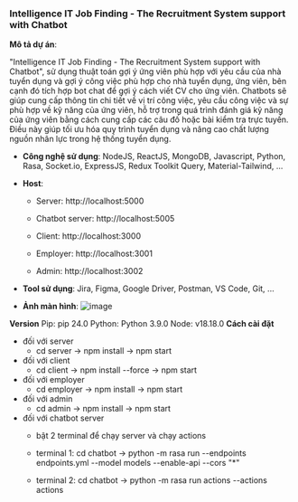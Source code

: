 ### Intelligence IT Job Finding - The Recruitment System support with Chatbot

**Mô tả dự án**:  

"Intelligence IT Job Finding - The Recruitment System support with Chatbot", sử dụng thuật toán gợi ý ứng viên phù hợp với yêu cầu của nhà tuyển dụng và gợi ý công việc phù hợp cho nhà tuyển dụng, ứng viên, bên cạnh đó tích hợp bot chat để gợi ý cách viết CV cho ứng viên. Chatbots sẽ giúp cung cấp thông tin chi tiết về vị trí công việc, yêu cầu công việc và sự phù hợp về kỹ năng của ứng viên, hỗ trợ trong quá trình đánh giá kỹ năng của ứng viên bằng cách cung cấp các câu đố hoặc bài kiểm tra trực tuyến. Điều này giúp tối ưu hóa quy trình tuyển dụng và nâng cao chất lượng nguồn nhân lực trong hệ thống tuyển dụng.

  - **Công nghệ sử dụng**: NodeJS, ReactJS, MongoDB, Javascript, Python, Rasa, Socket.io, ExpressJS, Redux Toolkit Query, Material-Tailwind, ...
  
  - **Host**:

    + Server:         http://localhost:5000

    + Chatbot server: http://localhost:5005

    + Client:         http://localhost:3000

    + Employer:       http://localhost:3001

    + Admin:          http://localhost:3002
  
  - **Tool sử dụng**: Jira, Figma, Google Driver, Postman, VS Code, Git, ...
  
  - **Ảnh màn hình**: 
  ![image](https://github.com/dataiti/CMUSE450-Capstone1-Smart-Recruitment-System/assets/104474689/795579f9-d77b-4b19-937e-b112e757bebc)

**Version**
Pip:    pip 24.0
Python: Python 3.9.0
Node:   v18.18.0
**Cách cài đặt**
  - đối với server
    + cd server -> npm install -> npm start 
  - đối với client
    + cd client -> npm install --force -> npm start
  - đối với employer
    + cd employer -> npm install -> npm start
  - đối với admin
    + cd admin -> npm install -> npm start
  - đối với chatbot server
    + bật 2 terminal để chạy server và chạy actions
  
    + terminal 1: cd chatbot -> python -m rasa run --endpoints endpoints.yml --model models --enable-api --cors "*"
  
    + terminal 2: cd chatbot -> python -m rasa run actions --actions actions

